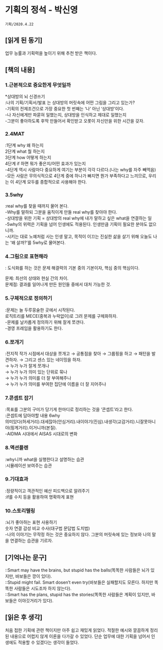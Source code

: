 # 기획의 정석 - 박신영 
`기획/2020.4.22`

## [읽게 된 동기]
업무 능률과 기획력을 높이기 위해 추천 받은 책이다.

## [책의 내용]
### 1.근본적으로 중요한게 무엇일까  
*상대방의 뇌 신경쓰기  
:나의 기획/기획서/발표 는 상대방의 머릿속에 어떤 그림을 그리고 있는가?  
-기획의 전제조건으로 가장 중요한 첫 번째는 ‘나’ 아닌 ‘상대방’이다.  
-나 자신에게만 파묻혀 일했는지, 상대방을 인식하고 제대로 일했는지  
-그분이 좋아하도록 후딱 만들어서 확인받고 오롯이 자신만을 위한 시간을 갖자.  

### 2.4MAT
:1단계 why 왜 하는지  
 2단계 what 뭘 하는지  
 3단계 how 어떻게 하는지  
 4단계 if 하면 뭐가 좋은지/어떤 효과가 있는지  
-4단계 역시 사람마다 중요하게 여기는 부분이 각각 다르다.(나는 why를 자주 빼먹음)  
-모든 사람은 무의식적으로 4단계 중에 하나가 빠지면 뭔가 부족하다고 느끼므로, 우리는 이 4단계 모두를 종합적으로 사용해야 한다.  

### 3.5why
:real why를 찾을 때까지 물어 본다.  
-Why를 말하되 그분을 움직이게 만들 real why를 찾아야 한다.  
-상대방을 위한 기획 = 상대방의 real why에 내가 말하고 싶은 what을 연결하는 일  
-5why의 위력은 기획을 넘어 인생에도 적용된다. 인생만큼 기획이 필요한 분야도 없으니까.  
-시키는 대로 노예처럼 사는 인생 말고, 목적이 이끄는 진실한 삶을 살기 위해 오늘도 나는 ‘왜 살까?’를 5why로 물어본다.  

### 4.그림으로 표현해라
: 도식화를 하는 것은 문제 해결력의 기본 중의 기본이자, 핵심 중의 핵심이다.  

문제: 최선의 상태와 현실 간의 차이.  
문제점: 결과를 일어나게 만든 원인들 중에서 대처 가능한 것.  


### 5.구체적으로 정의하기
:문제는 늘 두루뭉술한 곳에서 시작된다.  
 로직트리를 MECE(중복과 누락없이)로 그려 문제를 구체화하자.  
-문제를 날카롭게 정의하기 위해 잘게 쪼갠다.  
-경영 프레임을 활용하기도 한다.  

### 6.쪼개기
:전지적 작가 시점에서 대상을 쪼개고 → 공통점을 찾아 → 그룹핑을 하고 → 패턴을 발견하자. → 그리고 센스 있는 네이밍을 하자.  
→ 누가 누가 잘게 쪼개나  
→ 누가 누가 의미 있는 단위로 묶나  
→ 누가 누가 의미를 더 잘 부여해주나  
→ 누가 누가 의미를 부여한 집단에 이름을 더 잘 지어주나  

### 7.콘셉트 잡기
:목표를 그분의 구미가 당기게 한마디로 정리하는 것을 ‘콘셉트’라고 한다.  
:콘셉트에 담아야할 내용 6why  
의미있다(허세거리).대세잖아(안심거리).내이야기(진심).내생각(교감거리).니잘못아니야(핑계거리).이거니까(본질).  
-AIDMA 시대에서 AISAS 시대로의 변화  

### 8.액션플렌
:why니까 what을 실행한다고 설명하는 습관  
:시뮬레이션 보여주는 습관  

### 9.기대효과
:정량적이고 객관적인 예산 피드백으로 알려주기  
:if를 수치 등을 활용하여 명확하게 표현  
 
### 10.스토리텔링
:뇌가 좋아하는 표현 사용하기  
숫자 연결 감성 비교 수사(대구법 문답법 도치법)  
-나의 이야기는 무작정 하는 것은 중요하지 않다. 그분의 머릿속에 있는 정보와 나의 말을 연결하는 습관을 기르자.  

## [기억나는 문구]
::Smart may have the brains, but stupid has the balls(똑똑한 사람들은 뇌가 있지만, 바보들은 깡이 있다).  
::Stupid might fail. Smart dosen’t even try(바보들은 실패할지도 모른다. 하지만 똑똑한 사람들은 시도조차 하지 않는다).  
::Smart has the plans, stupid has the stories(똑똑한 사람들은 계획이 있지만, 바보들은 이야깃거리가 있다).  

## [읽은 후 생각]
처음 접한 기획에 관련 책이지만 아주 쉽고 재밌게 읽었다. 적절한 예시와 깔끔하게 정리된 내용으로 어렵지 않게 이론을 다가갈 수 있었다. 단순 업무에 대한 기획을 넘어서 인생에도 적용할 수 있겠다는 생각이 들었다.
